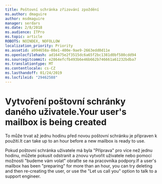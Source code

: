 ```yaml
---
title: Poštovní schránka zřizování zpoždění
ms.author: dmaguire
author: msdmaguire
manager: serdars
ms.date: 2/8/2018
ms.audience: ITPro
ms.topic: article
ROBOTS: NOINDEX, NOFOLLOW
localization_priority: Priority
ms.assetid: a994658a-08e1-400e-9ae9-2663edd0d11e
ms.openlocfilehash: ad16475e2f3515dc6a65f2bc1381d0bf580cdd94
ms.sourcegitcommit: e2864efcfb493b6e46b662b746661a61232bdba7
ms.translationtype: MT
ms.contentlocale: cs-CZ
ms.lasthandoff: 01/24/2019
ms.locfileid: "29462588"
---
```

# <a name="your-users-mailbox-is-being-created"></a><span data-ttu-id="0a74d-102">Vytvoření poštovní schránky daného uživatele.</span><span class="sxs-lookup"><span data-stu-id="0a74d-102">Your user's mailbox is being created</span></span>

<span data-ttu-id="0a74d-103">To může trvat až jednu hodinu před novou poštovní schránku je připraven k použití.</span><span class="sxs-lookup"><span data-stu-id="0a74d-103">It can take up to an hour before a new mailbox is ready to use.</span></span>
  
<span data-ttu-id="0a74d-104">Pokud poštovní schránka uživatele má byla "Příprava" pro více než jednu hodinu, můžete pokusit odstranit a znovu vytvořit uživatele nebo pomocí možnosti "budeme vám volat" obraťte se na pracovníka podpory.</span><span class="sxs-lookup"><span data-stu-id="0a74d-104">If a user's mailbox has been "preparing" for more than an hour, you can try deleting and then re-creating the user, or use the "Let us call you" option to talk to a support engineer.</span></span>
  

